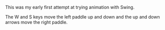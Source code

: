 This was my early first attempt at trying animation with Swing.

The W and S keys move the left paddle up and down and the up and down arrows move the right paddle.
